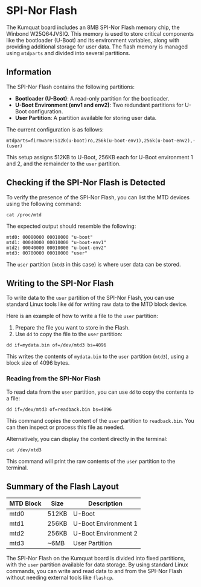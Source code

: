# SPI-Nor Flash

The Kumquat board includes an 8MB SPI-Nor Flash memory chip, the Winbond W25Q64JVSIQ. This memory is used to store critical components like the bootloader (U-Boot) and its environment variables, along with providing additional storage for user data. The flash memory is managed using `mtdparts` and divided into several partitions.

## Information

The SPI-Nor Flash contains the following partitions:

- **Bootloader (U-Boot)**: A read-only partition for the bootloader.
- **U-Boot Environment (env1 and env2)**: Two redundant partitions for U-Boot configuration.
- **User Partition**: A partition available for storing user data.

The current configuration is as follows:

```
mtdparts=firmware:512k(u-boot)ro,256k(u-boot-env1),256k(u-boot-env2),-(user)
```

This setup assigns 512KB to U-Boot, 256KB each for U-Boot environment 1 and 2, and the remainder to the `user` partition.

## Checking if the SPI-Nor Flash is Detected

To verify the presence of the SPI-Nor Flash, you can list the MTD devices using the following command:

```
cat /proc/mtd
```

The expected output should resemble the following:

```
mtd0: 00080000 00010000 "u-boot"
mtd1: 00040000 00010000 "u-boot-env1"
mtd2: 00040000 00010000 "u-boot-env2"
mtd3: 00700000 00010000 "user"
```

The `user` partition (`mtd3` in this case) is where user data can be stored.

## Writing to the SPI-Nor Flash

To write data to the `user` partition of the SPI-Nor Flash, you can use standard Linux tools like `dd` for writing raw data to the MTD block device.

Here is an example of how to write a file to the `user` partition:

1. Prepare the file you want to store in the Flash.
2. Use `dd` to copy the file to the `user` partition:

```
dd if=mydata.bin of=/dev/mtd3 bs=4096
```

This writes the contents of `mydata.bin` to the `user` partition (`mtd3`), using a block size of 4096 bytes.

### Reading from the SPI-Nor Flash

To read data from the `user` partition, you can use `dd` to copy the contents to a file:

```
dd if=/dev/mtd3 of=readback.bin bs=4096
```

This command copies the content of the `user` partition to `readback.bin`. You can then inspect or process this file as needed.

Alternatively, you can display the content directly in the terminal:

```
cat /dev/mtd3
```

This command will print the raw contents of the `user` partition to the terminal.

## Summary of the Flash Layout

| MTD Block | Size   | Description        |
| --------- | ------ | ------------------ |
| mtd0      | 512KB  | U-Boot             |
| mtd1      | 256KB  | U-Boot Environment 1 |
| mtd2      | 256KB  | U-Boot Environment 2 |
| mtd3      | ~6MB   | User Partition     |

The SPI-Nor Flash on the Kumquat board is divided into fixed partitions, with the `user` partition available for data storage. By using standard Linux commands, you can write and read data to and from the SPI-Nor Flash without needing external tools like `flashcp`.

